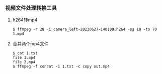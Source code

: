 ### 视频文件处理转换工具

1. h264转mp4

    ```
    $ ffmpeg -r 20 -i camera_left-20230627-140109.h264 -ss 10 -to 70 1.mp4
    ```

2. 合并两个mp4文件

    ```
    $ cat 1.txt
    file 1.mp4
    file 2.mp4
    $ ffmpeg -f concat -i 1.txt -c copy out.mp4
    ```
